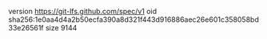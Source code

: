 version https://git-lfs.github.com/spec/v1
oid sha256:1e0aa4d4a2b50ecfa390a8d321f443d916886aec26e601c358058bd33e26561f
size 9144
